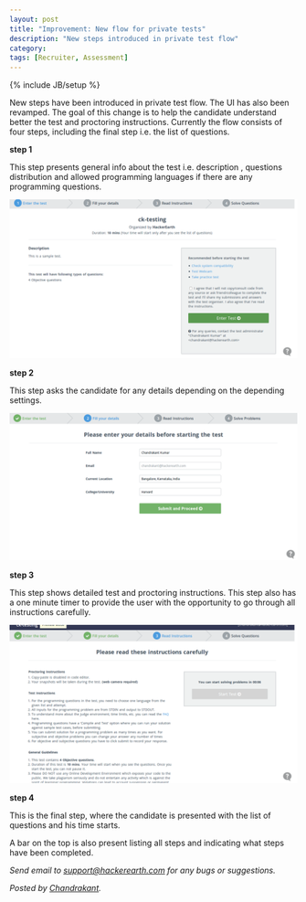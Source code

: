 ```yaml
---
layout: post
title: "Improvement: New flow for private tests"
description: "New steps introduced in private test flow"
category:
tags: [Recruiter, Assessment]
---
```

{% include JB/setup %}

New steps have been introduced in private test flow. The UI has also been revamped. The goal of this change
is to help the candidate understand better the test and proctoring instructions. Currently the flow consists 
of four steps, including the final step i.e. the list of questions.

**step 1**

This step presents general info about the test i.e. description , questions distribution and allowed programming 
languages if there are any programming questions.

<img src="/images/private-test-flow-step-1.png" />

**step 2**

This step asks the candidate for any details depending on the depending settings.

<img src="/images/private-test-flow-step-2.png" />

**step 3**

This step shows detailed test and proctoring instructions. This step also has a one minute timer to provide
the user with the opportunity to go through all instructions carefully.

<img src="/images/private-test-flow-step-3.png" />

**step 4**

This is the final step, where the candidate is presented with the list of questions and his time starts.

A bar on the top is also present listing all steps and indicating what steps have been completed.


*Send email to [support@hackerearth.com](mailto:support@hackerearth.com) for any bugs or suggestions.*

*Posted by [Chandrakant](http://hck.re/ck).*

